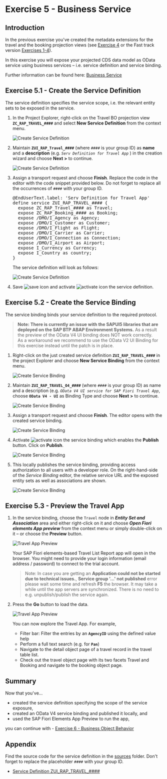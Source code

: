 # Exercise 5 - Business Service

## Introduction
In the previous exercise you've created the metadata extensions for the travel and the booking projection views (see [Exercise 4](/exercises/ex4/README.md) or the Fast track version [Exercises 1-4](/exercises/ex1_4/README.md)).

In this exercise you will expose your projected CDS data model as OData service using business services – i.e. service definition and service binding.  

Further information can be found here: [Business Service](https://help.sap.com/viewer/923180ddb98240829d935862025004d6/Cloud/en-US/1913ad9f52e64ab5858df00a8d20c4d6.html)

## Exercise 5.1 - Create the Service Definition
The service definition specifies the service scope, i.e. the relevant entity sets to be exposed in the service.

1.	In the Project Explorer, right-click on the Travel BO projection view **`ZC_RAP_TRAVEL_####`** and select **New Service Definition** from the context menu.

    ![Create Service Definition](images/servicedefinition01.png)

2.	Maintain **`ZUI_RAP_Travel_####`** (where `####` is your group ID) as **name** and a **description** (e.g. _`Serv Definition for Travel App`_ ) in the creation wizard and choose **Next >** to continue.
 
    ![Create Service Definition](images/servicedefinition02.png)
              
3.	Assign a transport request and choose **Finish**. Replace the code in the editor with the code snippet provided below. Do not forget to replace all the occurrences of `####` with your group ID.
 
    <pre>
    @EndUserText.label: 'Serv Definition for Travel App'
    define service ZUI_RAP_TRAVEL_#### {
      expose ZC_RAP_Travel_#### as Travel;
      expose ZC_RAP_Booking_#### as Booking;
      expose /DMO/I_Agency as Agency;
      expose /DMO/I_Customer as Customer;
      expose /DMO/I_Flight as Flight;
      expose /DMO/I_Carrier as Carrier;
      expose /DMO/I_Connection as Connection;
      expose /DMO/I_Airport as Airport;
      expose I_Currency as Currency;
      expose I_Country as country;
    }
    </pre>
    
    The service definition will look as follows:

    ![Create Service Definition](images/servicedefinition03.png)

6.	Save ![save icon](images/adt_save.png) and activate ![activate icon](images/adt_activate.png) the service definition.

## Exercise 5.2 - Create the Service Binding

The service binding binds your service definition to the required protocol.

> **Note: There is currently an issue with the SAPUI5 libraries that are deployed on the SAP BTP ABAP Environment Systems.** 
> As a result the preview of the OData V4 UI binding does NOT work correctly.  
> As a workaround we recommend to use the OData V2 UI Binding for this exercise instead until the patch is in place.  


1.	Right-click on the just created service definition **`ZUI_RAP_TRAVEL_####`** in the project Explorer and choose **New Service Binding** from the context menu.

    ![Create Service Binding](images/servicebinding01.png)

2.	Maintain **`ZUI_RAP_TRAVEL_O4_####`** (where `####` is your group ID) as name and a description (e.g. _`OData V4 UI service for SAP Fiori Travel App`_, choose **`OData V4 - UI`** as Binding Type and choose **Next >** to continue.

    ![Create Service Binding](images/servicebinding02.png)

3.	Assign a transport request and choose **Finish**. The editor opens with the created service binding.
 
    ![Create Service Binding](images/servicebinding03.png)

4.	Activate ![activate icon](images/adt_activate.png) the service binding which enables the **Publish** button. Click on **Publish**.

    ![Create Service Binding](images/servicebinding04.png)

5.	This locally publishes the service binding, providing access authorization to all users with a developer role. On the right-hand-side of the _Service Binding_ editor, the relative service URL and the exposed entity sets as well as associations are shown.

    ![Create Service Binding](images/servicebinding05.png)

## Exercise 5.3 - Preview the Travel App

1. In the service binding, choose the `Travel` node in _**Entity Set and Association**_ area and either right-click on it and choose _**Open Fiori elements App preview**_ from the context menu or simply double-click on it – or choose the **Preview** button.
 
    ![Travel App Preview](images/preview01.png)

    Your SAP Fiori elements-based Travel List Report app will open in the browser. You might need to provide your login information (email address / password) to connect to the trial account. 
    
    > Note: In case you are getting an **Application could not be started due to technical issues.**, **Service group '...' not published** error please wait some time and refresh **F5** the browser. It may take a while until the app servers are synchronized. There is no need to e.g. unpublish/publish the service again.
    
2. Press the **Go** button to load the data. 

    ![Travel App Preview](images/preview02.png)

    You can now explore the Travel App.
    For example, 
    - Filter bar: Filter the entries by an **`AgencyID`** using the defined value help 
    - Perform a full text search (e.g. for **`Pan`**)
    - Navigate to the detail object page of a travel record in the travel table list.
    - Check out the travel object page with its two facets Travel and Booking and navigate to the booking object page.

## Summary

Now that you've... 
- created the service definition specifying the scope of the service exposure,
- created an OData V4 service binding and published it locally, and
- used the SAP Fiori Elements App Preview to run the app, 

you can continue with - [Exercise 6 - Business Object Behavior](../ex6/README.md)

## Appendix

Find the source code for the service definition in the [sources](sources) folder. Don't forget to replace the placeholder `####` with your group ID.

- [Service Definition ZUI_RAP_TRAVEL_####](sources/EX5_1_SRVD_ZUI_RAP_TRAVEL.txt)
